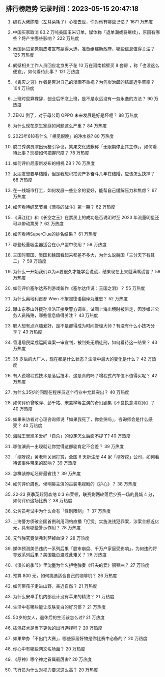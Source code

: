 
## 排行榜趋势 记录时间：2023-05-15 20:47:18
  
  1. 编程大佬陈皓（左耳朵耗子）心梗去世，你对他有哪些记忆？ 1671 万热度
    
  2. 中国买家取消 83.2 万吨美国玉米订单，媒体称「退单潮或将继续」，原因有哪些？将产生哪些影响？ 222 万热度
    
  3. 泰国远进党党魁皮塔宣布赢得大选，准备组建新政府，哪些信息值得关注？ 125 万热度
    
  4. 鹤壁相关工作人员回应北京男子花 10 万在河南鹤壁买 8 套房 ，称「也没这么便宜」，如何看待此事？ 121 万热度
    
  5. 《鬼灭之刃》作者是否对自己的漫画不重视？为何炭治郎的结局近乎草率？ 104 万热度
    
  6. 上班时盘算裸辞，创业后怀念上班，是不是永远没有一劳永逸的方法？ 90 万热度
    
  7. ZEKU 倒了，对于母公司 OPPO 未来发展是好是坏呢？ 88 万热度
    
  8. 为什么现在原生家庭的问题这么严重？ 84 万热度
    
  9. 2023年618有什么「相见恨晚」的净水器? 80 万热度
    
  10. 脱口秀演员演出玩梗引争议，笑果文化致歉称「无限期停止其工作」，如何看待此事？玩梗如何把握尺度？ 78 万热度
    
  11. 如何评价尼康新发布的相机 Z8 ? 76 万热度
    
  12. 女朋友想要早结婚，但是我想积攒资产多奋斗几年在结婚，应该怎么抉择？ 68 万热度
    
  13. 在一线城市打工，如何发展一些业余的爱好，能帮自己缓解压力和焦虑？ 67 万热度
    
  14. 如何看待综艺节目《漂亮的战斗》第一期？ 62 万热度
    
  15. 《满江红》和《长空之王》在票房上的成功是否说明时至 2023 年流量明星还可以带动票房？ 62 万热度
    
  16. 如何看待SuperClue的排名结果？ 61 万热度
    
  17. 哪些轻量吸尘器适合在小户型中使用？ 59 万热度
    
  18. 三国时蜀国、吴国和魏国看起来都差不多大，为什么说魏国「三分天下有其二」？ 59 万热度
    
  19. 为什么一开始我们以为ai要很久才能学会说谎，结果现在上来就满嘴谎言？ 59 万热度
    
  20. 如何评价塞尔达系列游戏新作《塞尔达传说：王国之泪》？ 55 万热度
    
  21. 为什么奥地利首都 Wien 不按照德语翻译为维恩？ 52 万热度
    
  22. 曝山东泰山外援孙准浩正接受警方调查，试图上海出境时被带走，因涉嫌非公务人员贿赂，哪些信息值得关注？ 43 万热度
    
  23. 职人想有点兴趣爱好，是不是都得成为时间管理大师？有没有什么小技巧分享？ 43 万热度
    
  24. 香港居民梁成运间谍案一审宣判，被判处无期徒刑，如何看待这一结果？ 43 万热度
    
  25. 35 岁后的大厂人，现在都是什么状态？生活中最大的变化是什么？ 42 万热度
    
  26. 有人说增程式技术是落后技术，这是真的吗？增程式汽车值不值得买呢？ 42 万热度
    
  27. 为什么35岁的问题在程序员这个行业中尤其突出？ 40 万热度
    
  28. 如何评价曾敬骅、彭千祐、宋芸桦等主演的奇幻剧集《不良执念清除师》？ 40 万热度
    
  29. 如果来访者对心理咨询师说「如果我死了，你会哭吗」，咨询师会是什么感受？ 40 万热度
    
  30. 海贼王里凯多爱好「自杀」的设定怎么后面不提了? 40 万热度
    
  31. 哪位演员一出现就让你觉得这部剧肯定不会差？ 39 万热度
    
  32. 「挖呀挖」黄老师关闭打赏，全国 8 天新注册 44 家「挖呀挖」公司，如何看待该事件带来的影响？ 39 万热度
    
  33. 怎样装修毛坯房最省钱？ 39 万热度
    
  34. 如何评价周也、侯明昊主演的古装电视剧的《护心》？ 38 万热度
    
  35. 22-23 赛季英超阿森纳 0:3 布莱顿，联赛剩两轮落后少赛一场的曼城 4 分，如何评价这场比赛？ 38 万热度
    
  36. 公务员考试中为什么会有「性别限制」？ 37 万热度
    
  37. 上海警方侦破全国首例利用网络直播「打赏」实施洗钱犯罪案，涉案金额近亿元，具有哪些警示作用？ 28 万热度
    
  38. 元气弹究竟使弗利萨掉血没？ 28 万热度
    
  39. 媒体预测美债违约一系列后果「股市崩盘、千万户家庭受影响」，为何违约将导致系列后果？美国能否渡过此难关？ 28 万热度
    
  40. 《漫长的季节》里沈墨为什么拒绝弹奏《纤夫的爱》钢琴曲？ 27 万热度
    
  41. 预算 800 元，如何挑选适合自己的咖啡机？ 26 万热度
    
  42. 如何带孩子走进山野，亲近自然？ 21 万热度
    
  43. 为什么安卓手机内部设计没有苹果的精致？ 21 万热度
    
  44. 生活中有哪些能让皮肤变白的好习惯？ 21 万热度
    
  45. 50岁的女人，退休后的生活该怎么过? 21 万热度
    
  46. 插混技术是当下更优的出行选择吗？ 20 万热度
    
  47. 如果举办「不出门大赛」，哪些家居好物是你比赛中必备的？ 20 万热度
    
  48. 你心中有哪些网文名场面？ 20 万热度
    
  49. 《原神》哪个神之眷属最厉害? 20 万热度
    
  50. 飞行员为什么对视力要求这么高？ 20 万热度
    